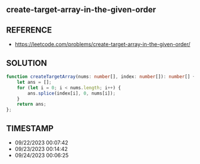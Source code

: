 ## create-target-array-in-the-given-order

## REFERENCE

- https://leetcode.com/problems/create-target-array-in-the-given-order/

## SOLUTION

``` Typescript
function createTargetArray(nums: number[], index: number[]): number[] {
    let ans = [];
    for (let i = 0; i < nums.length; i++) {
        ans.splice(index[i], 0, nums[i]);
    }
    return ans;
};
```

## TIMESTAMP

- 09/22/2023 00:07:42
- 09/23/2023 00:14:42
- 09/24/2023 00:06:25
